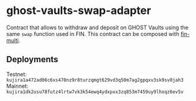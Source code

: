 # ghost-vaults-swap-adapter

Contract that allows to withdraw and deposit on GHOST Vaults using the same `swap` function used in FIN. This contract can be composed with [fin-multi](https://github.com/Team-Kujira/fin-multi).

## Deployments

Testnet: `kujira1a472ad06c6xs470nz9r8turzqmgt629vd3q50m7ag2gpqxv3sk9sv0jah3`
Mainnet: `kujira1dk2usu78futz4lrtw7vk3k54ewq4ydxpxx3zq853m7459uy9lhxqz6ev5v`

